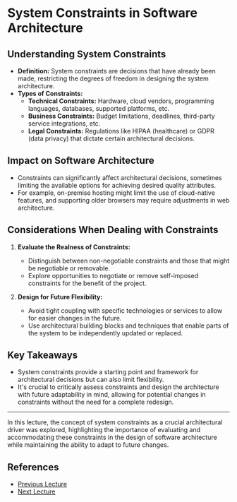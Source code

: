 # System Constraints in Software Architecture

## Understanding System Constraints

- **Definition:** System constraints are decisions that have already been made, restricting the degrees of freedom in designing the system architecture.
- **Types of Constraints:**
  - **Technical Constraints:** Hardware, cloud vendors, programming languages, databases, supported platforms, etc.
  - **Business Constraints:** Budget limitations, deadlines, third-party service integrations, etc.
  - **Legal Constraints:** Regulations like HIPAA (healthcare) or GDPR (data privacy) that dictate certain architectural decisions.

## Impact on Software Architecture

- Constraints can significantly affect architectural decisions, sometimes limiting the available options for achieving desired quality attributes.
- For example, on-premise hosting might limit the use of cloud-native features, and supporting older browsers may require adjustments in web architecture.

## Considerations When Dealing with Constraints

1. **Evaluate the Realness of Constraints:**

   - Distinguish between non-negotiable constraints and those that might be negotiable or removable.
   - Explore opportunities to negotiate or remove self-imposed constraints for the benefit of the project.

2. **Design for Future Flexibility:**
   - Avoid tight coupling with specific technologies or services to allow for easier changes in the future.
   - Use architectural building blocks and techniques that enable parts of the system to be independently updated or replaced.

## Key Takeaways

- System constraints provide a starting point and framework for architectural decisions but can also limit flexibility.
- It's crucial to critically assess constraints and design the architecture with future adaptability in mind, allowing for potential changes in constraints without the need for a complete redesign.

---

In this lecture, the concept of system constraints as a crucial architectural driver was explored, highlighting the importance of evaluating and accommodating these constraints in the design of software architecture while maintaining the ability to adapt to future changes.

## References

- [Previous Lecture](./03%20-%20System%20Quality%20Attributes%20Requirements.md)
- [Next Lecture](../03%20-%20Most%20Important%20Quality%20Attributes%20in%20Large%20Scale%20Systems/01%20-%20Performance.md)
